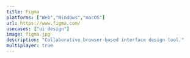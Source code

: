 ```yaml
---
title: Figma
platforms: ["Web","Windows","macOS"]
url: https://www.figma.com/
usecases: ["ui design"]
image: figma.jpg
description: "Collaborative browser-based interface design tool."
multiplayer: true
---
```

